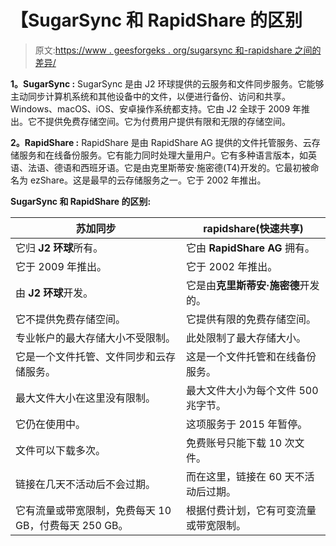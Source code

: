 # 【SugarSync 和 RapidShare 的区别

> 原文:[https://www . geesforgeks . org/sugarsync 和-rapidshare 之间的差异/](https://www.geeksforgeeks.org/difference-between-sugarsync-and-rapidshare/)

**1。SugarSync :**
SugarSync 是由 J2 环球提供的云服务和文件同步服务。它能够主动同步计算机系统和其他设备中的文件，以便进行备份、访问和共享。Windows、macOS、iOS、安卓操作系统都支持。它由 J2 全球于 2009 年推出。它不提供免费存储空间。它为付费用户提供有限和无限的存储空间。

**2。RapidShare :**
RapidShare 是由 RapidShare AG 提供的文件托管服务、云存储服务和在线备份服务。它有能力同时处理大量用户。它有多种语言版本，如英语、法语、德语和西班牙语。它是由克里斯蒂安·施密德(T4)开发的。它最初被命名为 ezShare。这是最早的云存储服务之一。它于 2002 年推出。

**SugarSync 和 RapidShare 的区别:**

<center>

| 苏加同步 | rapidshare(快速共享) |
| --- | --- |
| 它归 **J2 环球**所有。 | 它由 **RapidShare AG** 拥有。 |
| 它于 2009 年推出。 | 它于 2002 年推出。 |
| 由 **J2 环球**开发。 | 它是由**克里斯蒂安·施密德**开发的。 |
| 它不提供免费存储空间。 | 它提供有限的免费存储空间。 |
| 专业帐户的最大存储大小不受限制。 | 此处限制了最大存储大小。 |
| 它是一个文件托管、文件同步和云存储服务。 | 这是一个文件托管和在线备份服务。 |
| 最大文件大小在这里没有限制。 | 最大文件大小为每个文件 500 兆字节。 |
| 它仍在使用中。 | 这项服务于 2015 年暂停。 |
| 文件可以下载多次。 | 免费账号只能下载 10 次文件。 |
| 链接在几天不活动后不会过期。 | 而在这里，链接在 60 天不活动后过期。 |
| 它有流量或带宽限制，免费每天 10 GB，付费每天 250 GB。 | 根据付费计划，它有可变流量或带宽限制。 |

</center>
